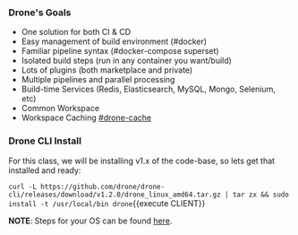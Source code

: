 ### Drone's Goals

 * One solution for both CI & CD
 * Easy management of build environment (#docker)
 * Familiar pipeline syntax (#docker-compose superset)
 * Isolated build steps (run in any container you want/build)
 * Lots of plugins (both marketplace and private)
 * Multiple pipelines and parallel processing
 * Build-time Services (Redis, Elasticsearch, MySQL, Mongo, Selenium, etc)
 * Common Workspace
 * Workspace Caching [#drone-cache](https://github.com/meltwater/drone-cache)

### Drone CLI Install

For this class, we will be installing v1.x of the code-base, so lets get that installed and ready:

`curl -L https://github.com/drone/drone-cli/releases/download/v1.2.0/drone_linux_amd64.tar.gz | tar zx && sudo install -t /usr/local/bin drone`{{execute CLIENT}}

**NOTE**: Steps for your OS can be found [here](https://docs.drone.io/cli/install/).
